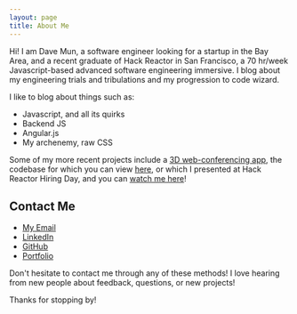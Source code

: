 ```yaml
---
layout: page
title: About Me
---
```


<p class="message">
  Hi! I am Dave Mun, a software engineer looking for a startup in the Bay Area, and a recent graduate of Hack Reactor in San Francisco, a 70 hr/week Javascript-based advanced software engineering immersive. I blog
about my engineering trials and tribulations and my progression to code wizard.
</p>

I like to blog about things such as:

* Javascript, and all its quirks
* Backend JS
* Angular.js
* My archenemy, raw CSS

Some of my more recent projects include a [3D web-conferencing app](http://realfaces.org), the codebase for which you can view [here](http://github.com/realTalkTeam/realTalk), or which I presented at Hack Reactor Hiring Day, and you can [watch me here](https://www.youtube.com/watch?v=z5C1OVLiDBE)!

## Contact Me

* [My Email](mailto:mun.dave@gmail.com)
* [LinkedIn](http://linkedin.com/in/davemun)
* [GitHub](http://github.com/davemun)
* [Portfolio](http://davemun.com)

Don't hesitate to contact me through any of these methods! I love hearing from new people about feedback, questions, or new projects!

Thanks for stopping by!
